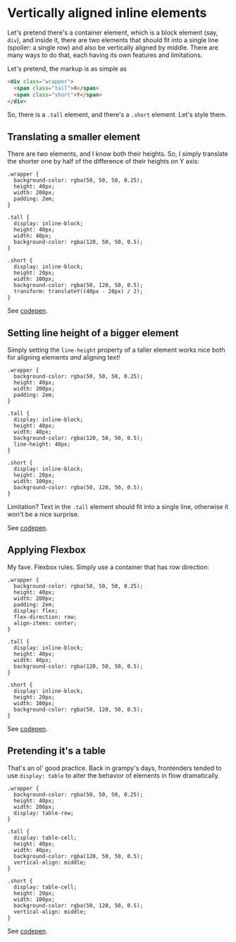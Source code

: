 # Vertically aligned inline elements

Let's pretend there's a container element, which is a block element (say,
`div`), and inside it, there are two elements that should fit into a single line
(spoiler: a single row) and also be vertically aligned by middle. There are many
ways to do that, each having its own features and limitations.

Let's pretend, the markup is as simple as

```html
<div class="wrapper">
  <span class="tall">X</span>
  <span class="short">Y</span>
</div>
```

So, there is a `.tall` element, and there's a `.short` element. Let's style
them.

## Translating a smaller element

There are two elements, and I know both their heights. So, I simply translate
the shorter one by half of the difference of their heights on Y axis:

```less
.wrapper {
  background-color: rgba(50, 50, 50, 0.25);
  height: 40px;
  width: 200px;
  padding: 2em;
}

.tall {
  display: inline-block;
  height: 40px;
  width: 40px;
  background-color: rgba(120, 50, 50, 0.5);
}

.short {
  display: inline-block;
  height: 20px;
  width: 100px;
  background-color: rgba(50, 120, 50, 0.5);
  transform: translateY((40px - 20px) / 2);
}
```

See [codepen](http://codepen.io/rishatmuhametshin/pen/greRab).

## Setting line height of a bigger element

Simply setting the `line-height` property of a taller element works nice both
for aligning elements _and_ aligning text!

```less
.wrapper {
  background-color: rgba(50, 50, 50, 0.25);
  height: 40px;
  width: 200px;
  padding: 2em;
}

.tall {
  display: inline-block;
  height: 40px;
  width: 40px;
  background-color: rgba(120, 50, 50, 0.5);
  line-height: 40px;
}

.short {
  display: inline-block;
  height: 20px;
  width: 100px;
  background-color: rgba(50, 120, 50, 0.5);
}
```

Limitation? Text in the `.tall` element should fit into a single line, otherwise
it won't be a nice surprise.

See [codepen](http://codepen.io/rishatmuhametshin/pen/GZxEZR).

## Applying Flexbox

My fave. Flexbox rules. Simply use a container that has row direction:

```less
.wrapper {
  background-color: rgba(50, 50, 50, 0.25);
  height: 40px;
  width: 200px;
  padding: 2em;
  display: flex;
  flex-direction: row;
  align-items: center;
}

.tall {
  display: inline-block;
  height: 40px;
  width: 40px;
  background-color: rgba(120, 50, 50, 0.5);
}

.short {
  display: inline-block;
  height: 20px;
  width: 100px;
  background-color: rgba(50, 120, 50, 0.5);
}
```

See [codepen](http://codepen.io/rishatmuhametshin/pen/QNmgNd).

## Pretending it's a table

That's an ol' good practice. Back in grampy's days, frontenders tended to use
`display: table` to alter the behavior of elements in flow dramatically.

```less
.wrapper {
  background-color: rgba(50, 50, 50, 0.25);
  height: 40px;
  width: 200px;
  display: table-row;
}

.tall {
  display: table-cell;
  height: 40px;
  width: 40px;
  background-color: rgba(120, 50, 50, 0.5);
  vertical-align: middle;
}

.short {
  display: table-cell;
  height: 20px;
  width: 100px;
  background-color: rgba(50, 120, 50, 0.5);
  vertical-align: middle;
}
```

See [codepen](http://codepen.io/rishatmuhametshin/pen/vGRZGo).
